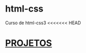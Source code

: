 # html-css
 Curso de html-css3
<<<<<<< HEAD


<a href="https://github.com/Alexandersdr/html-css.a/tree/main/exercicios/ex001">PROJETOS</a>
=======
